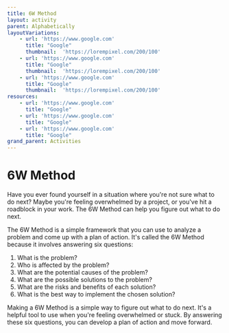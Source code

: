 ```yaml
---
title: 6W Method
layout: activity
parent: Alphabetically
layoutVariations:
    - url: 'https://www.google.com'
      title: "Google"
      thumbnail:  'https://lorempixel.com/200/100'
    - url: 'https://www.google.com'
      title: "Google"
      thumbnail:  'https://lorempixel.com/200/100'
    - url: 'https://www.google.com'
      title: "Google"
      thumbnail:  'https://lorempixel.com/200/100'
resources:
    - url: 'https://www.google.com'
      title: "Google"
    - url: 'https://www.google.com'
      title: "Google"
    - url: 'https://www.google.com'
      title: "Google"
grand_parent: Activities
---
```


# 6W Method

Have you ever found yourself in a situation where you're not sure what to do next? Maybe you're feeling overwhelmed by a project, or you've hit a roadblock in your work. The 6W Method can help you figure out what to do next.

The 6W Method is a simple framework that you can use to analyze a problem and come up with a plan of action. It's called the 6W Method because it involves answering six questions:

1. What is the problem?
2. Who is affected by the problem?
3. What are the potential causes of the problem?
4. What are the possible solutions to the problem?
5. What are the risks and benefits of each solution?
6. What is the best way to implement the chosen solution?

Making a 6W Method is a simple way to figure out what to do next. It's a helpful tool to use when you're feeling overwhelmed or stuck. By answering these six questions, you can develop a plan of action and move forward.
